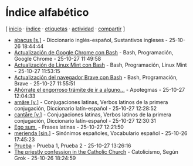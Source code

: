 # Índice alfabético
[ [inicio](https://github.com/jucardus/jucardus.github.io/blob/main/index.md) · [índice](https://github.com/jucardus/jucardus.github.io/blob/main/indice.md) · [etiquetas](https://github.com/jucardus/jucardus.github.io/blob/main/etiquetas.md) · [actividad](https://github.com/jucardus/jucardus.github.io/blob/main/actividad.md) · [compartir](https://x.com/intent/tweet?text=%C3%8Dndice%20alfab%C3%A9tico%20%E2%80%94%20%C3%8Dndices%0A%0ALista%20de%20todas%20las%20entradas%20del%20sitio%20en%20orden%20alfab%C3%A9tico%2C%20con%20etiquetas%20y%20fecha%20de%20creaci%C3%B3n.%0A%0A%E2%86%92%20https%3A%2F%2Fgithub.com%2Fjucardus%2Fjucardus.github.io%2Fblob%2Fmain%2Findice.md%0A%0A%23indices_jucardus) ]

* [abacus [s.]](https://github.com/jucardus/jucardus.github.io/blob/main/a/b/a/abacus-s.md) - Diccionario inglés-español, Sustantivos ingleses - 25-10-26 18:44:44
* [Actualización de Google Chrome con Bash](https://github.com/jucardus/jucardus.github.io/blob/main/a/c/t/actualizacion-de-google-chrome-con-bash.md) - Bash, Programación, Google Chrome - 25-10-27 11:49:58
* [Actualización de Linux Mint con Bash](https://github.com/jucardus/jucardus.github.io/blob/main/a/c/t/actualizacion-de-linux-mint-con-bash.md) - Bash, Programación, Linux Mint - 25-10-27 11:53:15
* [Actualización del navegador Brave con Bash](https://github.com/jucardus/jucardus.github.io/blob/main/a/c/t/actualizacion-del-navegador-brave-con-bash.md) - Bash, Programación, Brave - 25-10-27 11:55:51
* [Ahórrate el engorroso trámite de ir a alguno...](https://github.com/jucardus/jucardus.github.io/blob/main/a/h/o/ahorrate-el-engorroso-tramite-de-ir.md) - Apotegmas - 25-10-27 12:04:33
* [amāre [v.]](https://github.com/jucardus/jucardus.github.io/blob/main/a/m/a/amare-v.md) - Conjugaciones latinas, Verbos latinos de la primera conjugación, Diccionario latín-español - 25-10-27 12:28:52
* [cantāre [v.]](https://github.com/jucardus/jucardus.github.io/blob/main/c/a/n/cantare-v.md) - Conjugaciones latinas, Verbos latinos de la primera conjugación, Diccionario latín-español - 25-10-27 12:30:31
* [Ego sum.](https://github.com/jucardus/jucardus.github.io/blob/main/e/g/o/ego-sum.md) - Frases latinas - 25-10-27 12:21:50
* [merienda [sin.]](https://github.com/jucardus/jucardus.github.io/blob/main/m/e/r/merienda-sin.md) - Sinónimos españoles, Vocabulario español - 25-10-26 17:45:23
* [Prueba](https://github.com/jucardus/jucardus.github.io/blob/main/p/r/u/prueba.md) - Prueba 1, Prueba 2 - 25-10-27 13:26:16
* [The priestly confession in the Catholic Church](https://github.com/jucardus/jucardus.github.io/blob/main/t/h/e/the-priestly-confession-in-the-catholic-church.md) - Catolicismo, Según Grok - 25-10-26 18:24:59